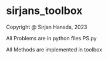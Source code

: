 # sirjans_toolbox
Copyright @ Sirjan Hansda, 2023

All Problems are in python files PS<Problem Sheet Number>.py

All Methods are implemented in toolbox

